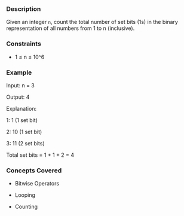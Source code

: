 ### Description

Given an integer `n`, count the total number of set bits (1s) in the binary representation of all numbers from 1 to n (inclusive).

### Constraints

* 1 ≤ n ≤ 10^6

### Example

Input: n = 3
Output: 4

Explanation:
1: 1 (1 set bit)
2: 10 (1 set bit)
3: 11 (2 set bits)
Total set bits = 1 + 1 + 2 = 4

### Concepts Covered

* Bitwise Operators
* Looping
* Counting
